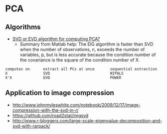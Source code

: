 # PCA

## Algorithms

* [SVD or EVD algorithm for computing PCA?](http://stats.stackexchange.com/questions/79043/why-pca-of-data-by-means-of-svd-of-the-data)
    * Summary from Matlab help: The EIG algorithm is faster than SVD when the number of observations, n, 
      exceeds the number of variables, p, but is less accurate because the condition number of the covariance 
      is the square of the condition number of X.


```
computes on      extract all PCs at once       sequential extraction    
X                SVD                           NIPALS    
X'X              EVD                           POWER
```

## Application to image compression

* http://www.johnmyleswhite.com/notebook/2009/12/17/image-compression-with-the-svd-in-r/
* https://github.com/road2stat/imgsvd
* http://www.r-bloggers.com/large-scale-eigenvalue-decomposition-and-svd-with-rarpack/
